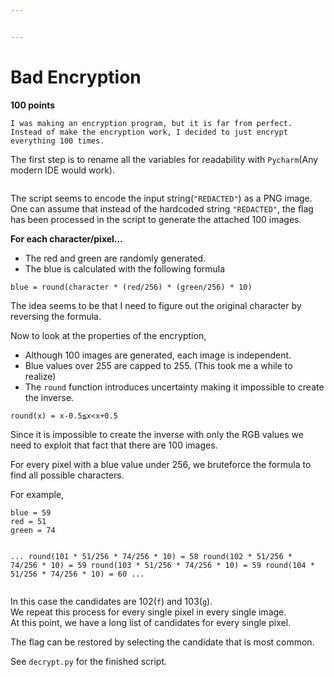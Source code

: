 ```yaml
---


---
```


<h1 id="bad-encryption">Bad Encryption</h1>
<p><strong>100 points</strong></p>
<pre><code>I was making an encryption program, but it is far from perfect. 
Instead of make the encryption work, I decided to just encrypt everything 100 times.
</code></pre>
<p>The first step is to rename all the variables for readability with <code>Pycharm</code>(Any modern IDE would work).</p>
<p><img src="https://gyazo.com/8500147c8e648d83249c10bec091b672.png" alt=""></p>
<p>The script seems to encode the input string(<code>"REDACTED"</code>)  as a PNG image.<br>
One can assume that instead of the hardcoded string <code>"REDACTED"</code>, the flag has been processed in the script to generate the attached 100 images.</p>
<p><strong>For each character/pixel…</strong></p>
<ul>
<li>The red and green are randomly generated.</li>
<li>The blue is calculated with the following formula</li>
</ul>
<pre><code>blue = round(character * (red/256) * (green/256) * 10)
</code></pre>
<p>The idea seems to be that I need to figure out the original character by reversing the formula.</p>
<p>Now to look at the properties of the encryption,</p>
<ul>
<li>Although 100 images are generated, each image is independent.</li>
<li>Blue values over 255 are capped to 255. (This took me a while to realize)</li>
<li>The <code>round</code> function introduces uncertainty making it impossible to create the inverse.</li>
</ul>
<pre><code>round(x) = x-0.5≦x&lt;x+0.5
</code></pre>
<p>Since it is impossible to create the inverse with only the RGB values we need to exploit that fact that there are 100 images.</p>
<p>For every pixel with a blue value under 256, we bruteforce the formula to find all possible characters.</p>
<p>For example,</p>
<pre><code>blue = 59
red = 51
green = 74

...
round(101 * 51/256 * 74/256 * 10) = 58
round(102 * 51/256 * 74/256 * 10) = 59
round(103 * 51/256 * 74/256 * 10) = 59
round(104 * 51/256 * 74/256 * 10) = 60
...
</code></pre>
<p>In this case the candidates are 102(<code>f</code>) and 103(<code>g</code>).<br>
We repeat this process for every single pixel in every single image.<br>
At this point, we have a long list of candidates for every single pixel.
<img src="https://gyazo.com/be48ddfda91f7cd19843548cfd8f2bdb.png" alt=""></p>
<p>The flag can be restored by selecting the candidate that is most common.</p>
<p>See <code>decrypt.py</code> for the finished script.</p>

